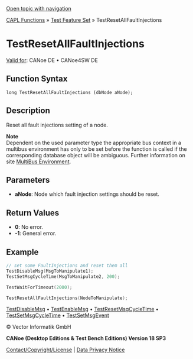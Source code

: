 [Open topic with navigation](../../../../../CANoeDEFamily.htm#Topics/CAPLFunctions/Test/Functions/CAPLfunctionTestResetAllFaultInjections.md)

[CAPL Functions](../../CAPLfunctions.md) » [Test Feature Set](../CAPLfunctionsTFSOverview.md) » TestResetAllFaultInjections

# TestResetAllFaultInjections

[Valid for](../../../Shared/FeatureAvailability.md): CANoe DE • CANoe4SW DE

## Function Syntax

```
long TestResetAllFaultInjections (dbNode aNode);
```

## Description

Reset all fault injections setting of a node.

**Note**  
Dependent on the used parameter type the appropriate bus context in a multibus environment has only to be set before the function is called if the corresponding database object will be ambiguous. Further information on site [MultiBus Environment](../../../Shared/CAPL/General/TestMultiBusEnvironment.md).

## Parameters

- **aNode**: Node which fault injection settings should be reset.

## Return Values

- **0**: No error.
- **-1**: General error.

## Example

```c
// set some FaultInjections and reset them all
TestDisableMsg(MsgToManipulate1);
TestSetMsgCycleTime(MsgToManipulate2, 200);

TestWaitForTimeout(2000);

TestResetAllFaultInjections(NodeToManipulate);
```

[TestDisableMsg](CAPLfunctionTestDisableMsg.md) • [TestEnableMsg](CAPLfunctionTestEnableMsg.md) • [TestResetMsgCycleTime](CAPLfunctionTestResetMsgCycleTime.md) • [TestSetMsgCycleTime](CAPLfunctionTestSetMsgCycleTime.md) • [TestSetMsgEvent](CAPLfunctionTestSetMsgEvent.md)

© Vector Informatik GmbH

**CANoe (Desktop Editions & Test Bench Editions) Version 18 SP3**

[Contact/Copyright/License](../../../Shared/ContactCopyrightLicense.md) | [Data Privacy Notice](https://www.vector.com/int/en/company/get-info/privacy-policy/)